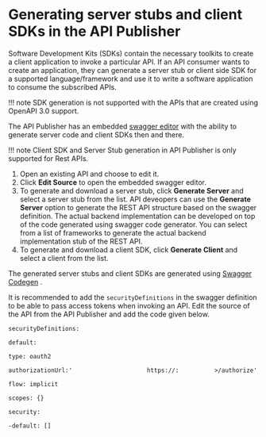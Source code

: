 # Generating server stubs and client SDKs in the API Publisher

Software Development Kits (SDKs) contain the necessary toolkits to create a client application to invoke a particular API. If an API consumer wants to create an application, they can generate a server stub or client side SDK for a supported language/framework and use it to write a software application to consume the subscribed APIs.

!!! note
SDK generation is not supported with the APIs that are created using OpenAPI 3.0 support.


The API Publisher has an embedded [swagger editor](http://editor.swagger.io/#/) with the ability to generate server code and client SDKs then and there.

!!! note
Client SDK and Server Stub generation in API Publisher is only supported for Rest APIs.


1.  Open an existing API and choose to edit it.
2.  Click **Edit Source** to open the embedded swagger editor.
3.  To generate and download a server stub, click **Generate Server** and select a server stub from the list.
    API deveopers can use the **Generate Server** option to generate the REST API structure based on the swagger definition. The actual backend implementation can be developed on top of the code generated using swagger code generator. You can select from a list of frameworks to generate the actual backend implementation stub of the REST API.
4.  To generate and download a client SDK, click **Generate Client** and select a client from the list.

The generated server stubs and client SDKs are generated using [Swagger Codegen](http://swagger.io/swagger-codegen/) .

It is recommended to add the `securityDefinitions` in the swagger definition to be able to pass access tokens when invoking an API. Edit the source of the API from the API Publisher and add the code given below.

`securityDefinitions:         `

`default:         `

`type: oauth2         `

`authorizationUrl:'                     https://:          >/authorize'         `

`flow: implicit         `

`scopes: {}         `

`security:         `

`-default: []         `

